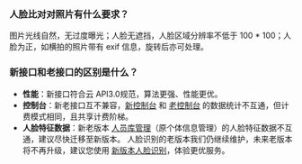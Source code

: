 ### 人脸比对对照片有什么要求？
图片光线自然，无过度曝光；人脸无遮挡，人脸区域分辨率不低于 100 \* 100；人脸为正，如横拍的照片带有 exif 信息，旋转后亦可处理。


### 新接口和老接口的区别是什么？
- **性能**：新接口符合云 API3.0规范，算法更强、性能更优。
- **控制台**：新老接口互不兼容，[新控制台](https://console.cloud.tencent.com/aiface) 和 [老控制台](https://console.cloud.tencent.com/ai) 的数据统计不互通，但计费模式相同，且共享计费阶梯。
- **人脸特征数据**：新老版本 [人员库管理](https://cloud.tencent.com/document/product/867/32780)（原个体信息管理）的人脸特征数据不互通，建议尽快迁移至新版本。
人脸识别的老版本我们仍继续维护，未来老版本将不再升级，建议您使用 [新版本人脸识别](https://console.cloud.tencent.com/aiface)，体验更优服务。


